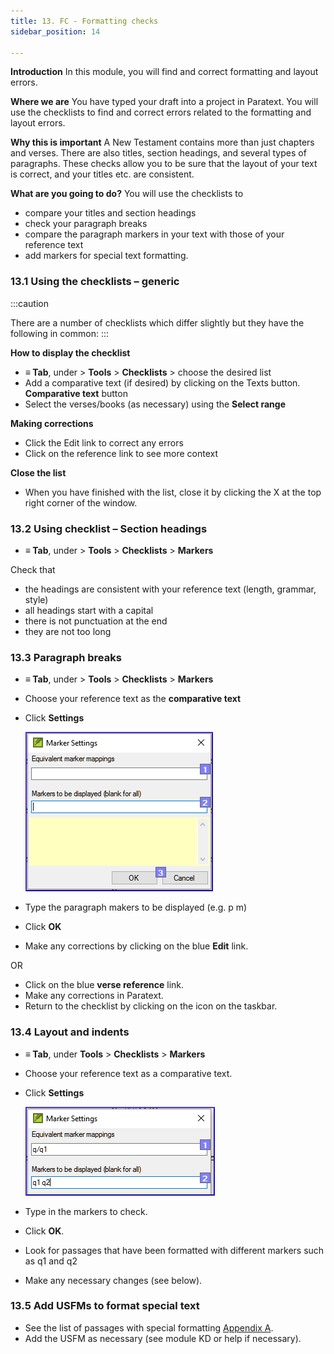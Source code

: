 ```yaml
---
title: 13. FC - Formatting checks
sidebar_position: 14

---
```






**Introduction**
In this module, you will find and correct formatting and layout errors.


**Where we are**
You have typed your draft into a project in Paratext. You will use the checklists to find and correct errors related to the formatting and layout errors.


**Why this is important**
A New Testament contains more than just chapters and verses. There are also titles, section headings, and several types of paragraphs. These checks allow you to be sure that the layout of your text is correct, and your titles etc. are consistent.


**What are you going to do?**
You will use the checklists to

- compare your titles and section headings
- check your paragraph breaks
- compare the paragraph markers in your text with those of your reference text
- add markers for special text formatting.

### 13.1 Using the checklists – generic


:::caution


There are a number of checklists which differ slightly but they have the following in common: :::


**How to display the checklist**

- **≡ Tab**, under > **Tools** > **Checklists** > choose the desired list
- Add a comparative text (if desired) by clicking on the Texts button. **Comparative text** button
- Select the verses/books (as necessary) using the **Select range**

**Making corrections**

- Click the Edit link to correct any errors
- Click on the reference link to see more context

**Close the list**

- When you have finished with the list, close it by clicking the X at the top right corner of the window.

### 13.2 Using checklist – Section headings

- **≡ Tab**, under > **Tools** > **Checklists** > **Markers**

Check that

- the headings are consistent with your reference text (length, grammar, style)
- all headings start with a capital
- there is not punctuation at the end
- they are not too long

### 13.3 Paragraph breaks

- **≡ Tab**, under > **Tools** > **Checklists** > **Markers**
- Choose your reference text as the **comparative text**
- Click **Settings**

	![](./1393139696.png)

- Type the paragraph makers to be displayed
(e.g. p m)
- Click **OK**
- Make any corrections by clicking on the blue **Edit** link.

OR

- Click on the blue **verse reference** link.
- Make any corrections in Paratext.
- Return to the checklist by clicking on the icon on the taskbar.

### 13.4 Layout and indents

- **≡ Tab**, under **Tools** > **Checklists** > **Markers**
- Choose your reference text as a comparative text.
- Click **Settings**

	![](./1300191702.png)

- Type in the markers to check.
- Click **OK**.
- Look for passages that have been formatted with different markers such as q1 and q2
- Make any necessary changes (see below).

### 13.5 Add USFMs to format special text

- See the list of passages with special formatting [Appendix A](/Training-Manual/08-Appendix/A.st.md).
- Add the USFM as necessary (see module KD or help if necessary).
